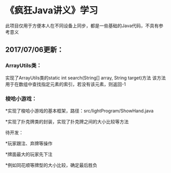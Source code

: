 《疯狂Java讲义》学习
========
此项目仅用于方便本人在不同设备上同步，都是一些基础的Java代码，不具有参考意义

2017/07/06更新：
--------
### ArrayUtils类：

实现了ArrayUtils类的static int search(String[] array, String target)方法
该方法用于在数组中查找指定元素的索引，若没有该元素，则返回-1

### 梭哈小游戏：

*实现了梭哈小游戏的基本框架，路径：src/lightProgram/ShowHand.java

*实现了扑克牌类的封装，实现了扑克牌之间的大小比较等方法

待开发：

*玩家跟注、弃牌等操作

*牌面最大的玩家先下注

*例如同花顺等牌型的大小比较，确定最后胜负
